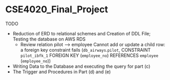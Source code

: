# CSE4020_Final_Project

TODO
- Reduction of ERD to relational schemes and Creation of DDL File; Testing the database on AWS RDS
  - Review relation pilot --> employee
    Cannot add or update a child row: a foreign key constraint fails (`db_airways`.`pilot`, CONSTRAINT `pilot_ibfk_1` FOREIGN KEY (`employee_no`) REFERENCES `employee` (`employee_no`))
- Writing Data to the Database and executing the query for part (c)
- The Trigger and Procedures in Part (d) and (e)
